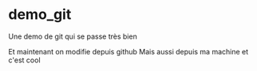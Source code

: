 # demo_git
Une demo de git qui se passe très bien

Et maintenant on modifie depuis github
Mais aussi depuis ma machine et c'est cool
